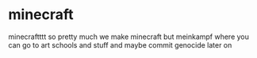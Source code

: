# minecraft
minecraftttt
so pretty much we make minecraft but meinkampf where you can go to art schools and stuff and maybe commit genocide later on
